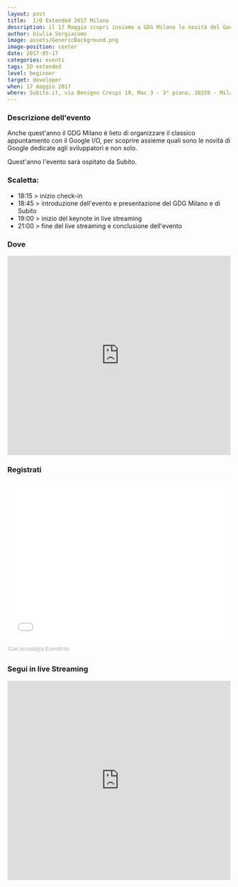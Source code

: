 ```yaml
---
layout: post
title: 	I/O Extended 2017 Milano
description: il 17 Maggio scopri insieme a GDG Milano le novità del Google I/O
author: Giulia Sorgiacomo
image: assets/GenericBackground.png
image-position: center
date: 2017-05-17
categories: eventi
tags: IO extended
level: beginner
target: developer
when: 17 maggio 2017
where: Subito.it, via Benigno Crespi 19, Mac 3 - 3° piano, 20159 - Milano
---
```


### Descrizione dell'evento

Anche quest'anno il GDG Milano è lieto di organizzare il classico appuntamento con il Google I/O, per scoprire assieme quali sono le novità di Google dedicate agli sviluppatori e non solo.

Quest'anno l'evento sarà ospitato da Subito.

### Scaletta:

- 18:15 > inizio check-in
- 18:45 > introduzione dell'evento e presentazione del GDG Milano e di Subito
- 19:00 > inizio del keynote in live streaming
- 21:00 > fine del live streaming e conclusione dell'evento


### Dove

<iframe src="https://www.google.com/maps/embed?pb=!1m18!1m12!1m3!1d22371.64169780204!2d9.167806139550772!3d45.50091430000001!2m3!1f0!2f0!3f0!3m2!1i1024!2i768!4f13.1!3m3!1m2!1s0x4786c0d74a7ae88f%3A0x845e654290e0c9b1!2sSchibsted+Italia+Subito.it!5e0!3m2!1sit!2sit!4v1492771795761" width="100%" height="450" frameborder="0" style="border:0" allowfullscreen></iframe>

### Registrati

<div style="width:100%; text-align:left;"><iframe src="//eventbrite.it/tickets-external?eid=32242994665&ref=etckt" frameborder="0" height="360" width="100%" vspace="0" hspace="0" marginheight="5" marginwidth="5" scrolling="auto" allowtransparency="true"></iframe><div style="font-family:Helvetica, Arial; font-size:12px; padding:10px 0 5px; margin:2px; width:100%; text-align:left;" ><a class="powered-by-eb" style="color: #ADB0B6; text-decoration: none;" target="_blank" href="http://www.eventbrite.it/">Con tecnologia Eventbrite</a></div></div>

### Segui in live Streaming

<iframe src="https://events.google.com/io/embed" style="width:100%;height:450px" frameborder="0" allowfullscreen></iframe>
